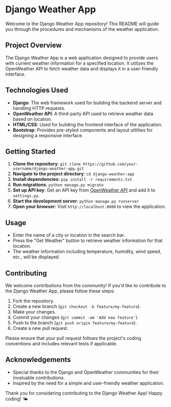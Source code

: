  
# Django Weather App

Welcome to the Django Weather App repository! This README will guide you through the procedures and mechanisms of the weather application.

## Project Overview

The Django Weather App is a web application designed to provide users with current weather information for a specified location. It utilizes the OpenWeather API to fetch weather data and displays it in a user-friendly interface.

## Technologies Used

- **Django**: The web framework used for building the backend server and handling HTTP requests.
- **OpenWeather API**: A third-party API used to retrieve weather data based on location.
- **HTML/CSS**: Used for building the frontend interface of the application.
- **Bootstrap**: Provides pre-styled components and layout utilities for designing a responsive interface.


## Getting Started

1. **Clone the repository**: `git clone https://github.com/your-username/django-weather-app.git`
2. **Navigate to the project directory**: `cd django-weather-app`
3. **Install dependencies**: `pip install -r requirements.txt`
4. **Run migrations**: `python manage.py migrate`
5. **Set up API key**: Get an API key from [OpenWeather API](https://openweathermap.org/api) and add it to `settings.py`.
6. **Start the development server**: `python manage.py runserver`
7. **Open your browser**: Visit `http://localhost:8000` to view the application.

## Usage

- Enter the name of a city or location in the search bar.
- Press the "Get Weather" button to retrieve weather information for that location.
- The weather information including temperature, humidity, wind speed, etc., will be displayed.

## Contributing

We welcome contributions from the community! If you'd like to contribute to the Django Weather App, please follow these steps:

1. Fork the repository.
2. Create a new branch (`git checkout -b feature/my-feature`).
3. Make your changes.
4. Commit your changes (`git commit -am 'Add new feature'`).
5. Push to the branch (`git push origin feature/my-feature`).
6. Create a new pull request.

Please ensure that your pull request follows the project's coding conventions and includes relevant tests if applicable.


## Acknowledgements

- Special thanks to the Django and OpenWeather communities for their invaluable contributions.
- Inspired by the need for a simple and user-friendly weather application.
  
Thank you for considering contributing to the Django Weather App! Happy coding! 🌤️
